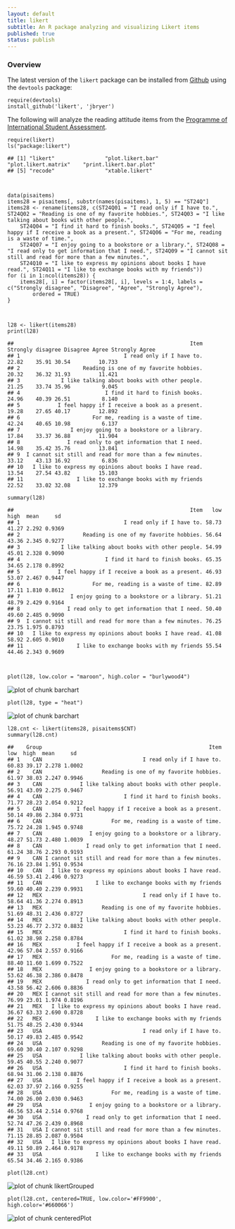 ```yaml
---
layout: default	
title: likert
subtitle: An R package analyzing and visualizing Likert items
published: true
status: publish
---
```



 
### Overview
 
The latest version of the `likert` package can be installed from [Github](http://github.com/jbryer/likert) using the `devtools` package:
 
	require(devtools)
	install_github('likert', 'jbryer')
 
The following will analyze the reading attitude items from the [Programme of International Student Assessment](http://www.pisa.oecd.org).
 
 

    require(likert)
    ls("package:likert")

    ## [1] "likert"                "plot.likert.bar"       "plot.likert.matrix"    "print.likert.bar.plot"
    ## [5] "recode"                "xtable.likert"

 

    data(pisaitems)
    items28 = pisaitems[, substr(names(pisaitems), 1, 5) == "ST24Q"]
    items28 <- rename(items28, c(ST24Q01 = "I read only if I have to.", ST24Q02 = "Reading is one of my favorite hobbies.", ST24Q03 = "I like talking about books with other people.", 
        ST24Q04 = "I find it hard to finish books.", ST24Q05 = "I feel happy if I receive a book as a present.", ST24Q06 = "For me, reading is a waste of time.", 
        ST24Q07 = "I enjoy going to a bookstore or a library.", ST24Q08 = "I read only to get information that I need.", ST24Q09 = "I cannot sit still and read for more than a few minutes.", 
        ST24Q10 = "I like to express my opinions about books I have read.", ST24Q11 = "I like to exchange books with my friends"))
    for (i in 1:ncol(items28)) {
        items28[, i] = factor(items28[, i], levels = 1:4, labels = c("Strongly disagree", "Disagree", "Agree", "Strongly Agree"), 
            ordered = TRUE)
    }

 

    l28 <- likert(items28)
    print(l28)

    ##                                                        Item Strongly disagree Disagree Agree Strongly Agree
    ## 1                                 I read only if I have to.             22.82    35.91 30.54         10.733
    ## 2                    Reading is one of my favorite hobbies.             20.32    36.32 31.93         11.421
    ## 3             I like talking about books with other people.             21.25    33.74 35.96          9.045
    ## 4                           I find it hard to finish books.             24.96    40.39 26.51          8.140
    ## 5            I feel happy if I receive a book as a present.             19.28    27.65 40.17         12.892
    ## 6                       For me, reading is a waste of time.             42.24    40.65 10.98          6.137
    ## 7                I enjoy going to a bookstore or a library.             17.84    33.37 36.88         11.904
    ## 8               I read only to get information that I need.             14.98    35.42 35.76         13.841
    ## 9  I cannot sit still and read for more than a few minutes.             33.12    43.13 16.92          6.836
    ## 10   I like to express my opinions about books I have read.             13.54    27.54 43.82         15.103
    ## 11                 I like to exchange books with my friends             22.52    33.02 32.08         12.379

    summary(l28)

    ##                                                        Item   low  high  mean     sd
    ## 1                                 I read only if I have to. 58.73 41.27 2.292 0.9369
    ## 2                    Reading is one of my favorite hobbies. 56.64 43.36 2.345 0.9277
    ## 3             I like talking about books with other people. 54.99 45.01 2.328 0.9090
    ## 4                           I find it hard to finish books. 65.35 34.65 2.178 0.8992
    ## 5            I feel happy if I receive a book as a present. 46.93 53.07 2.467 0.9447
    ## 6                       For me, reading is a waste of time. 82.89 17.11 1.810 0.8612
    ## 7                I enjoy going to a bookstore or a library. 51.21 48.79 2.429 0.9164
    ## 8               I read only to get information that I need. 50.40 49.60 2.485 0.9090
    ## 9  I cannot sit still and read for more than a few minutes. 76.25 23.75 1.975 0.8793
    ## 10   I like to express my opinions about books I have read. 41.08 58.92 2.605 0.9010
    ## 11                 I like to exchange books with my friends 55.54 44.46 2.343 0.9609

 

    plot(l28, low.color = "maroon", high.color = "burlywood4")

![plot of chunk barchart](/images/likert/barchart1.png) 

    plot(l28, type = "heat")

![plot of chunk barchart](/images/likert/barchart2.png) 

 

    l28.cnt <- likert(items28, pisaitems$CNT)
    summary(l28.cnt)

    ##    Group                                                     Item   low  high  mean     sd
    ## 1    CAN                                I read only if I have to. 60.83 39.17 2.278 1.0002
    ## 2    CAN                   Reading is one of my favorite hobbies. 61.97 38.03 2.247 0.9946
    ## 3    CAN            I like talking about books with other people. 56.91 43.09 2.275 0.9467
    ## 4    CAN                          I find it hard to finish books. 71.77 28.23 2.054 0.9212
    ## 5    CAN           I feel happy if I receive a book as a present. 50.14 49.86 2.384 0.9731
    ## 6    CAN                      For me, reading is a waste of time. 75.72 24.28 1.945 0.9748
    ## 7    CAN               I enjoy going to a bookstore or a library. 48.27 51.73 2.480 1.0039
    ## 8    CAN              I read only to get information that I need. 61.24 38.76 2.293 0.9193
    ## 9    CAN I cannot sit still and read for more than a few minutes. 76.16 23.84 1.951 0.9534
    ## 10   CAN   I like to express my opinions about books I have read. 46.59 53.41 2.496 0.9273
    ## 11   CAN                 I like to exchange books with my friends 59.60 40.40 2.239 0.9931
    ## 12   MEX                                I read only if I have to. 58.64 41.36 2.274 0.8913
    ## 13   MEX                   Reading is one of my favorite hobbies. 51.69 48.31 2.436 0.8727
    ## 14   MEX            I like talking about books with other people. 53.23 46.77 2.372 0.8832
    ## 15   MEX                          I find it hard to finish books. 61.02 38.98 2.258 0.8784
    ## 16   MEX           I feel happy if I receive a book as a present. 42.96 57.04 2.557 0.9166
    ## 17   MEX                      For me, reading is a waste of time. 88.40 11.60 1.699 0.7522
    ## 18   MEX               I enjoy going to a bookstore or a library. 53.62 46.38 2.386 0.8478
    ## 19   MEX              I read only to get information that I need. 43.58 56.42 2.606 0.8836
    ## 20   MEX I cannot sit still and read for more than a few minutes. 76.99 23.01 1.974 0.8196
    ## 21   MEX   I like to express my opinions about books I have read. 36.67 63.33 2.690 0.8728
    ## 22   MEX                 I like to exchange books with my friends 51.75 48.25 2.430 0.9344
    ## 23   USA                                I read only if I have to. 50.17 49.83 2.485 0.9542
    ## 24   USA                   Reading is one of my favorite hobbies. 69.60 30.40 2.107 0.9298
    ## 25   USA            I like talking about books with other people. 59.45 40.55 2.240 0.9077
    ## 26   USA                          I find it hard to finish books. 68.94 31.06 2.138 0.8876
    ## 27   USA           I feel happy if I receive a book as a present. 62.03 37.97 2.166 0.9255
    ## 28   USA                      For me, reading is a waste of time. 74.00 26.00 2.030 0.9463
    ## 29   USA               I enjoy going to a bookstore or a library. 46.56 53.44 2.514 0.9768
    ## 30   USA              I read only to get information that I need. 52.74 47.26 2.439 0.8968
    ## 31   USA I cannot sit still and read for more than a few minutes. 71.15 28.85 2.087 0.9504
    ## 32   USA   I like to express my opinions about books I have read. 49.11 50.89 2.464 0.9178
    ## 33   USA                 I like to exchange books with my friends 65.54 34.46 2.165 0.9386

    plot(l28.cnt)

![plot of chunk likertGrouped](/images/likert/likertGrouped.png) 

 

    plot(l28.cnt, centered=TRUE, low.color='#FF9900', high.color='#660066')

![plot of chunk centeredPlot](/images/likert/centeredPlot.png) 

